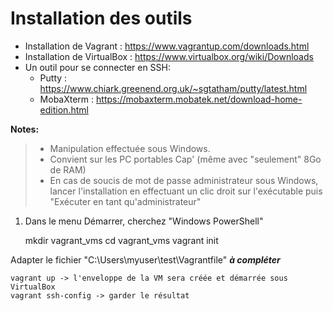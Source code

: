 
# Installation des outils

* Installation de Vagrant : https://www.vagrantup.com/downloads.html
* Installation de VirtualBox : https://www.virtualbox.org/wiki/Downloads
* Un outil pour se connecter en SSH:
  * Putty : https://www.chiark.greenend.org.uk/~sgtatham/putty/latest.html
  * MobaXterm : https://mobaxterm.mobatek.net/download-home-edition.html

**Notes:**
> * Manipulation effectuée sous Windows.
> * Convient sur les PC portables Cap' (même avec "seulement" 8Go de RAM)
> * En cas de soucis de mot de passe administrateur sous Windows, lancer l'installation en effectuant un clic droit sur l'exécutable puis "Exécuter en tant qu'administrateur"

 1. Dans le menu Démarrer, cherchez "Windows PowerShell"

    mkdir vagrant_vms
    cd vagrant_vms
    vagrant init


Adapter le fichier "C:\Users\myuser\test\Vagrantfile"
***à compléter***

    vagrant up -> l'enveloppe de la VM sera créée et démarrée sous VirtualBox
    vagrant ssh-config -> garder le résultat
